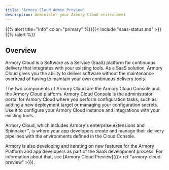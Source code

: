 ```yaml
---
title: "Armory Cloud Admin Preview"
description: Administer your Armory Cloud environment
---
```


{{% alert title="Info" color="primary" %}}{{< include "saas-status.md" >}}{{% /alert %}}

## Overview

Armory Cloud is a Software as a Service (SaaS) platform for continuous delivery that integrates with your existing tools. As a SaaS solution, Armory Cloud gives you the ability to deliver software without the maintenance overhead of having to maintain your own continuous delivery tools.

The two components of Armory Cloud are the Armory Cloud Console and the Armory Cloud platform. Armory Cloud Console is the administrator portal for Armory Cloud where you perform configuration tasks, such as adding a new deployment target or managing your configuration secrets. Use it to configure your Armory Cloud instance and integrations with your existing tools.

Armory Cloud, which includes Armory's enterprise extensions and Spinnaker™, is where your app developers create and manage their delivery pipelines with the environments defined in the Cloud Console.

Armory is also developing and iterating on new features for the Armory Platform and app developers as part of the SaaS development process. For information about that, see [Armory Cloud Preview]({{< ref "armory-cloud-preview" >}}).